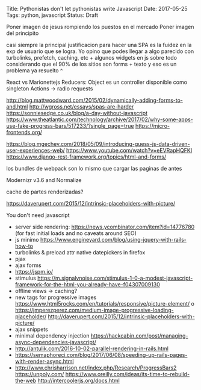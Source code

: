 Title: Pythonistas don't let pythonistas write Javascript
Date: 2017-05-25
Tags: python, javascript
Status: Draft

Poner imagen de jesus rompiendo los puestos en el mercado
Poner imagen del principito

casi siempre la principal justificacion para hacer una SPA es la fuidez en la exp de usuario que se logra. Yo opino que podes llegar a algo parecido con turbolinks, prefetch, caching, etc + algunos widgets en js
sobre todo considerando que el 90% de los sitios son forms + texto
y eso es un problema ya resuelto ^

React vs Marionettejs
Reducers: Object es un controller disponible como singleton
Actions -> radio requests

http://blog.mattwoodward.com/2015/02/dynamically-adding-forms-to-and.html
http://wgross.net/essays/spas-are-harder
https://sonniesedge.co.uk/blog/a-day-without-javascript
https://www.theatlantic.com/technology/archive/2017/02/why-some-apps-use-fake-progress-bars/517233/?single_page=true
https://micro-frontends.org/

https://blog.mgechev.com/2018/05/09/introducing-guess-js-data-driven-user-experiences-web/
https://www.youtube.com/watch?v=eEVRapHQFKI
https://www.django-rest-framework.org/topics/html-and-forms/

los bundles de webpack son lo mismo que cargar las paginas de antes

Modernizr v3.6 and Normalize

cache de partes renderizadas?

https://daverupert.com/2015/12/intrinsic-placeholders-with-picture/

You don't need javascript
- server side rendering: https://news.ycombinator.com/item?id=14776780 (for fast initial loads and no caveats around SEO)
- js minimo https://www.engineyard.com/blog/using-jquery-with-rails-how-to
- turbolinks & preload attr
  native datepickers in firefox
- pjax
- ajax forms
- https://jspm.io/
- stimulus https://m.signalvnoise.com/stimulus-1-0-a-modest-javascript-framework-for-the-html-you-already-have-f04307009130
- offline views -> caching?
- new tags for progressive images https://www.html5rocks.com/en/tutorials/responsive/picture-element/ o https://jmperezperez.com/medium-image-progressive-loading-placeholder/ http://daverupert.com/2015/12/intrinsic-placeholders-with-picture/
- ajax snippets
- minimal dependency injection https://hackcabin.com/post/managing-async-dependencies-javascript/
- http://antulik.com/2016-10-02-parallel-rendering-in-rails.html
- https://semaphoreci.com/blog/2017/06/08/speeding-up-rails-pages-with-render-async.html
- http://www.chrisharrison.net/index.php/Research/ProgressBars2
https://unpoly.com/
https://www.oreilly.com/ideas/its-time-to-rebuild-the-web
http://intercoolerjs.org/docs.html
